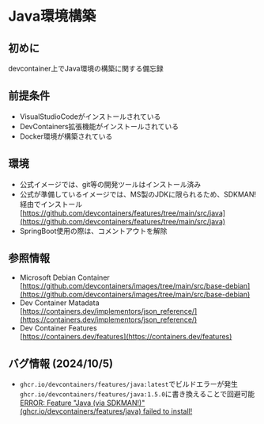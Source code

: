 # Java環境構築

## 初めに

devcontainer上でJava環境の構築に関する備忘録  

## 前提条件

- VisualStudioCodeがインストールされている  
- DevContainers拡張機能がインストールされている  
- Docker環境が構築されている  

## 環境

- 公式イメージでは、git等の開発ツールはインストール済み  
- 公式が準備しているイメージでは、MS製のJDKに限られるため、SDKMAN!経由でインストール
  [https://github.com/devcontainers/features/tree/main/src/java](https://github.com/devcontainers/features/tree/main/src/java)
- SpringBoot使用の際は、コメントアウトを解除

## 参照情報

- Microsoft Debian Container  
  [https://github.com/devcontainers/images/tree/main/src/base-debian](https://github.com/devcontainers/images/tree/main/src/base-debian)  
- Dev Container Matadata  
  [https://containers.dev/implementors/json_reference/](https://containers.dev/implementors/json_reference/)
- Dev Container Features  
  [https://containers.dev/features](https://containers.dev/features)  

## バグ情報 (2024/10/5)

- `ghcr.io/devcontainers/features/java:latest`でビルドエラーが発生  
  `ghcr.io/devcontainers/features/java:1.5.0`に書き換えることで回避可能  
  [ERROR: Feature "Java (via SDKMAN!)" (ghcr.io/devcontainers/features/java) failed to install!](https://github.com/devcontainers-contrib/features/issues/642)  
